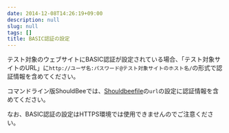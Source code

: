 ```yaml
---
date: 2014-12-08T14:26:19+09:00
description: null
slug: null
tags: []
title: BASIC認証の設定
---
```


テスト対象のウェブサイトにBASIC認証が設定されている場合、「テスト対象サイトのURL」に`http://ユーザ名:パスワード@テスト対象サイトのホスト名/`の形式で認証情報を含めてください。

コマンドライン版ShouldBeeでは、[Shouldbeefile]の`url`の設定に認証情報を含めてください。

なお、BASIC認証の設定はHTTPS環境では使用できませんのでご注意ください。

[Shouldbeefile]: /cli/shouldbeefile/

